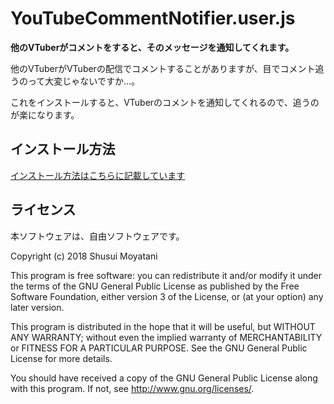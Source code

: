 YouTubeCommentNotifier.user.js
====

**他のVTuberがコメントをすると、そのメッセージを通知してくれます。**

他のVTuberがVTuberの配信でコメントすることがありますが、目でコメント追うのって大変じゃないですか...。

これをインストールすると、VTuberのコメントを通知してくれるので、追うのが楽になります。

インストール方法
-----

[インストール方法はこちらに記載しています](https://syusui-s.github.io/YouTubeCommentNotifier.user.js/)

ライセンス
-----

本ソフトウェアは、自由ソフトウェアです。

Copyright (c) 2018 Shusui Moyatani

This program is free software: you can redistribute it and/or modify
it under the terms of the GNU General Public License as published by
the Free Software Foundation, either version 3 of the License, or
(at your option) any later version.

This program is distributed in the hope that it will be useful,
but WITHOUT ANY WARRANTY; without even the implied warranty of
MERCHANTABILITY or FITNESS FOR A PARTICULAR PURPOSE.  See the
GNU General Public License for more details.

You should have received a copy of the GNU General Public License
along with this program.  If not, see <http://www.gnu.org/licenses/>.
